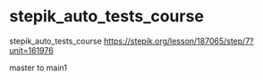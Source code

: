 # stepik_auto_tests_course
stepik_auto_tests_course
https://stepik.org/lesson/187065/step/7?unit=161976

master to main1
